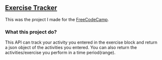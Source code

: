 ## [Exercise Tracker](https://www.freecodecamp.org/learn/apis-and-microservices/apis-and-microservices-projects/exercise-tracker)

This was the project I made for the [FreeCodeCamp](https://www.freecodecamp.org).


### What this project do?
  This API can track your activity you entered in the exercise block and return a json object of the activities you entered.
  You can also return the activities/exercise you perform in a time period(range).
